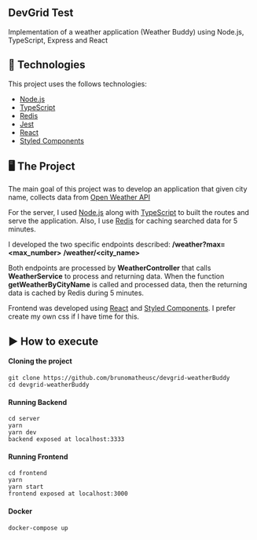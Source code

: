 ## DevGrid Test

Implementation of a weather application (Weather Buddy) using Node.js, TypeScript, Express and React

## 🔧 Technologies

This project uses the follows technologies:

- [Node.js](https://nodejs.org/en/)
- [TypeScript](https://www.typescriptlang.org/)
- [Redis](https://redis.io/)
- [Jest](https://jestjs.io/)
- [React](https://reactjs.org)
- [Styled Components](https://styled-components.com/)

## 🖥️ The Project
The main goal of this project was to develop an application that given city name, collects data from [Open Weather API](https://openweathermap.org/current)

For the server, I used [Node.js](https://nodejs.org/en/) along with [TypeScript](https://www.typescriptlang.org/) to built the routes and serve the application. Also, I use [Redis](https://redis.io/) for caching searched data for 5 minutes.

I developed the two specific endpoints described:
**/weather?max=<max_number>**
**/weather/<city_name>**

Both endpoints are processed by **WeatherController** that calls **WeatherService** to process and returning data. When the function **getWeatherByCityName** is called and processed data, then the returning data is cached by Redis during 5 minutes.

Frontend was developed using [React](https://reactjs.org) and [Styled Components](https://styled-components.com/).
I prefer create my own css if I have time for this.


## ▶️ How to execute

#### Cloning the project
```
git clone https://github.com/brunomatheusc/devgrid-weatherBuddy
cd devgrid-weatherBuddy
```

#### Running Backend
```
cd server
yarn
yarn dev
backend exposed at localhost:3333
```

#### Running Frontend
```
cd frontend
yarn
yarn start
frontend exposed at localhost:3000
```

#### Docker
```
docker-compose up
```
